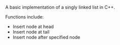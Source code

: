 A basic implementation of a singly linked list in C++.

Functions include:
- Insert node at head
- Insert node at tail
- Insert node after specified node
